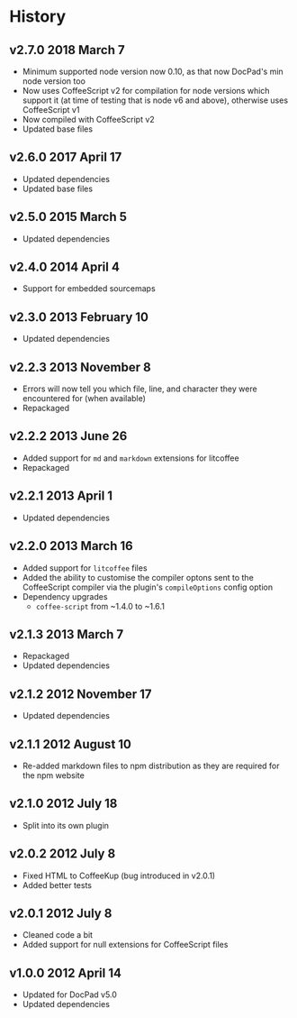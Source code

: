 # History

## v2.7.0 2018 March 7
- Minimum supported node version now 0.10, as that now DocPad's min node version too
- Now uses CoffeeScript v2 for compilation for node versions which support it (at time of testing that is node v6 and above), otherwise uses CoffeeScript v1
- Now compiled with CoffeeScript v2
- Updated base files

## v2.6.0 2017 April 17
- Updated dependencies
- Updated base files

## v2.5.0 2015 March 5
- Updated dependencies

## v2.4.0 2014 April 4
- Support for embedded sourcemaps

## v2.3.0 2013 February 10
- Updated dependencies

## v2.2.3 2013 November 8
- Errors will now tell you which file, line, and character they were encountered for (when available)
- Repackaged

## v2.2.2 2013 June 26
- Added support for `md` and `markdown` extensions for litcoffee
- Repackaged

## v2.2.1 2013 April 1
- Updated dependencies

## v2.2.0 2013 March 16
- Added support for `litcoffee` files
- Added the ability to customise the compiler optons sent to the CoffeeScript compiler via the plugin's `compileOptions` config option
- Dependency upgrades
	-  `coffee-script` from ~1.4.0 to ~1.6.1

## v2.1.3 2013 March 7
- Repackaged
- Updated dependencies

## v2.1.2 2012 November 17
- Updated dependencies

## v2.1.1 2012 August 10
- Re-added markdown files to npm distribution as they are required for the npm website

## v2.1.0 2012 July 18
- Split into its own plugin

## v2.0.2 2012 July 8
- Fixed HTML to CoffeeKup (bug introduced in v2.0.1)
- Added better tests

## v2.0.1 2012 July 8
- Cleaned code a bit
- Added support for null extensions for CoffeeScript files

## v1.0.0 2012 April 14
- Updated for DocPad v5.0
- Updated dependencies
